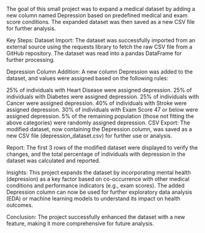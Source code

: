 The goal of this small project was to expand a medical dataset by adding a new column named Depression based on predefined medical and exam score conditions. The expanded dataset was then saved as a new CSV file for further analysis.

Key Steps:
Dataset Import:
The dataset was successfully imported from an external source using the requests library to fetch the raw CSV file from a GitHub repository. The dataset was read into a pandas DataFrame for further processing.

Depression Column Addition:
A new column Depression was added to the dataset, and values were assigned based on the following rules:

25% of individuals with Heart Disease were assigned depression.
25% of individuals with Diabetes were assigned depression.
25% of individuals with Cancer were assigned depression.
40% of individuals with Stroke were assigned depression.
30% of individuals with Exam Score 47 or below were assigned depression.
5% of the remaining population (those not fitting the above categories) were randomly assigned depression.
CSV Export:
The modified dataset, now containing the Depression column, was saved as a new CSV file (depression_dataset.csv) for further use or analysis.

Report:
The first 3 rows of the modified dataset were displayed to verify the changes, and the total percentage of individuals with depression in the dataset was calculated and reported.

Insights:
This project expands the dataset by incorporating mental health (depression) as a key factor based on co-occurrence with other medical conditions and performance indicators (e.g., exam scores).
The added Depression column can now be used for further exploratory data analysis (EDA) or machine learning models to understand its impact on health outcomes.

Conclusion:
The project successfully enhanced the dataset with a new feature, making it more comprehensive for future analysis. 
